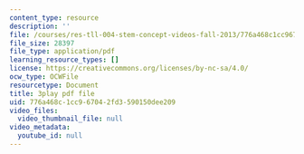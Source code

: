 ```yaml
---
content_type: resource
description: ''
file: /courses/res-tll-004-stem-concept-videos-fall-2013/776a468c1cc967042fd3590150dee209_FXWZr3mscUo.pdf
file_size: 28397
file_type: application/pdf
learning_resource_types: []
license: https://creativecommons.org/licenses/by-nc-sa/4.0/
ocw_type: OCWFile
resourcetype: Document
title: 3play pdf file
uid: 776a468c-1cc9-6704-2fd3-590150dee209
video_files:
  video_thumbnail_file: null
video_metadata:
  youtube_id: null
---
```

